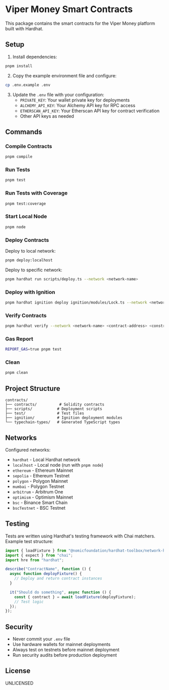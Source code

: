 # Viper Money Smart Contracts

This package contains the smart contracts for the Viper Money platform built with Hardhat.

## Setup

1. Install dependencies:
```bash
pnpm install
```

2. Copy the example environment file and configure:
```bash
cp .env.example .env
```

3. Update the `.env` file with your configuration:
   - `PRIVATE_KEY`: Your wallet private key for deployments
   - `ALCHEMY_API_KEY`: Your Alchemy API key for RPC access
   - `ETHERSCAN_API_KEY`: Your Etherscan API key for contract verification
   - Other API keys as needed

## Commands

### Compile Contracts
```bash
pnpm compile
```

### Run Tests
```bash
pnpm test
```

### Run Tests with Coverage
```bash
pnpm test:coverage
```

### Start Local Node
```bash
pnpm node
```

### Deploy Contracts

Deploy to local network:
```bash
pnpm deploy:localhost
```

Deploy to specific network:
```bash
pnpm hardhat run scripts/deploy.ts --network <network-name>
```

### Deploy with Ignition
```bash
pnpm hardhat ignition deploy ignition/modules/Lock.ts --network <network-name>
```

### Verify Contracts
```bash
pnpm hardhat verify --network <network-name> <contract-address> <constructor-args>
```

### Gas Report
```bash
REPORT_GAS=true pnpm test
```

### Clean
```bash
pnpm clean
```

## Project Structure

```
contracts/
├── contracts/          # Solidity contracts
├── scripts/           # Deployment scripts
├── test/              # Test files
├── ignition/          # Ignition deployment modules
└── typechain-types/   # Generated TypeScript types
```

## Networks

Configured networks:
- `hardhat` - Local Hardhat network
- `localhost` - Local node (run with `pnpm node`)
- `ethereum` - Ethereum Mainnet
- `sepolia` - Ethereum Testnet
- `polygon` - Polygon Mainnet
- `mumbai` - Polygon Testnet
- `arbitrum` - Arbitrum One
- `optimism` - Optimism Mainnet
- `bsc` - Binance Smart Chain
- `bscTestnet` - BSC Testnet

## Testing

Tests are written using Hardhat's testing framework with Chai matchers. Example test structure:

```typescript
import { loadFixture } from "@nomicfoundation/hardhat-toolbox/network-helpers";
import { expect } from "chai";
import hre from "hardhat";

describe("ContractName", function () {
  async function deployFixture() {
    // Deploy and return contract instances
  }

  it("Should do something", async function () {
    const { contract } = await loadFixture(deployFixture);
    // Test logic
  });
});
```

## Security

- Never commit your `.env` file
- Use hardware wallets for mainnet deployments
- Always test on testnets before mainnet deployment
- Run security audits before production deployment

## License

UNLICENSED
